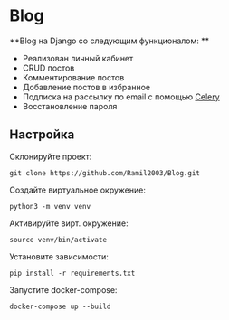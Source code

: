 # Blog

**Blog на Django со следующим функционалом: **

- Реализован личный кабинет
- CRUD постов
- Комментирование постов
- Добавление постов в избранное 
- Подписка на рассылку по email с помощью [Celery](https://docs.celeryq.dev/en/stable/)
- Восстановление пароля

## Настройка

Склонируйте проект:
```
git clone https://github.com/Ramil2003/Blog.git
```

Создайте виртуальное окружение:
```
python3 -m venv venv
```

Активируйте вирт. окружение:
```
source venv/bin/activate
```

Установите зависимости:
```
pip install -r requirements.txt
```

Запустите docker-compose:
```
docker-compose up --build
```
